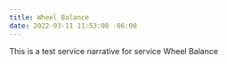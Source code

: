 ```yaml
---
title: Wheel Balance
date: 2022-03-11 11:53:00 -06:00
---
```


This is a test service narrative for service Wheel Balance